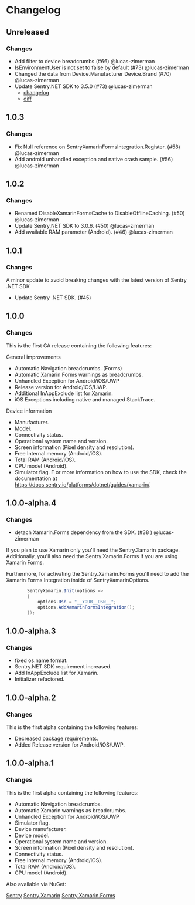 # Changelog

## Unreleased

### Changes

* Add filter to device breadcrumbs.(#66) @lucas-zimerman
* IsEnvironmentUser is not set to false by default (#73) @lucas-zimerman
* Changed the data from Device.Manufacturer Device.Brand (#70) @lucas-zimerman
* Update Sentry.NET SDK to 3.5.0 (#73) @lucas-zimerman
  - [changelog](https://github.com/getsentry/sentry-dotnet/blob/main/CHANGELOG.md#350)
  - [diff](https://github.com/getsentry/sentry-dotnet/compare/3.0.6...3.5.0)

## 1.0.3

### Changes

* Fix Null reference on SentryXamarinFormsIntegration.Register. (#58) @lucas-zimerman
* Add android unhandled exception and native crash sample. (#56) @lucas-zimerman

## 1.0.2

### Changes

* Renamed DisableXamarinFormsCache to DisableOfflineCaching. (#50) @lucas-zimerman
* Update Sentry.NET SDK to 3.0.6. (#50) @lucas-zimerman
* Add available RAM parameter (Android). (#46) @lucas-zimerman

## 1.0.1

### Changes

A minor update to avoid breaking changes with the latest version of Sentry .NET SDK

* Update Sentry .NET SDK. (#45)

## 1.0.0

### Changes

This is the first GA release containing the following features:

General improvements

* Automatic Navigation breadcrumbs. (Forms)
* Automatic Xamarin Forms warnings as breadcrumbs.
* Unhandled Exception for Android/iOS/UWP
* Release version for Android/iOS/UWP.
* Additional InAppExclude list for Xamarin.
* iOS Exceptions including native and managed StackTrace.

Device information

* Manufacturer.
* Model.
* Connectivity status.
* Operational system name and version.
* Screen information (Pixel density and resolution).
* Free Internal memory (Android/iOS).
* Total RAM (Android/iOS).
* CPU model (Android).
* Simulator flag.
F
or more information on how to use the SDK, check the documentation at https://docs.sentry.io/platforms/dotnet/guides/xamarin/.


## 1.0.0-alpha.4

### Changes

* detach Xamarin.Forms dependency from the SDK. (#38 ) @lucas-zimerman 

If you plan to use Xamarin only you'll need the Sentry.Xamarin package. Additionally, you'll also need the Sentry.Xamarin.Forms if you are using Xamarin Forms.

Furthermore, for activating the Sentry.Xamarin.Forms you'll need to add the Xamarin Forms Integration inside of SentryXamarinOptions.

```csharp
        SentryXamarin.Init(options =>
        {
            options.Dsn = "__YOUR__DSN__";
            options.AddXamarinFormsIntegration();
        });
```

## 1.0.0-alpha.3

### Changes

* fixed os.name format.
* Sentry.NET SDK requirement increased.
* Add InAppExclude list for Xamarin.
* Initializer refactored.

## 1.0.0-alpha.2

### Changes

This is the first alpha containing the following features:

* Decreased package requirements.
* Added Release version for Android/iOS/UWP.

## 1.0.0-alpha.1

### Changes

This is the first alpha containing the following features:

* Automatic Navigation breadcrumbs.
* Automatic Xamarin warnings as breadcrumbs.
* Unhandled Exception for Android/iOS/UWP
* Simulator flag.
* Device manufacturer.
* Device model.
* Operational system name and version.
* Screen information (Pixel density and resolution).
* Connectivity status.
* Free Internal memory (Android/iOS).
* Total RAM (Android/iOS).
* CPU model (Android).

Also available via NuGet:

[Sentry](https://www.nuget.org/packages/Sentry/)
[Sentry.Xamarin](https://www.nuget.org/packages/Sentry.Xamarin)
[Sentry.Xamarin.Forms](https://www.nuget.org/packages/Sentry.Xamarin.Forms)
